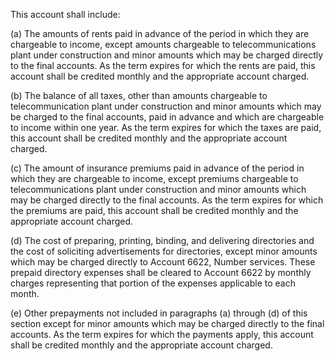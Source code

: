 This account shall include:

(a) The amounts of rents paid in advance of the period in which they are chargeable to income, except amounts chargeable to telecommunications plant under construction and minor amounts which may be charged directly to the final accounts. As the term expires for which the rents are paid, this account shall be credited monthly and the appropriate account charged.

(b) The balance of all taxes, other than amounts chargeable to telecommunication plant under construction and minor amounts which may be charged to the final accounts, paid in advance and which are chargeable to income within one year. As the term expires for which the taxes are paid, this account shall be credited monthly and the appropriate account charged.

(c) The amount of insurance premiums paid in advance of the period in which they are chargeable to income, except premiums chargeable to telecommunications plant under construction and minor amounts which may be charged directly to the final accounts. As the term expires for which the premiums are paid, this account shall be credited monthly and the appropriate account charged.

(d) The cost of preparing, printing, binding, and delivering directories and the cost of soliciting advertisements for directories, except minor amounts which may be charged directly to Account 6622, Number services. These prepaid directory expenses shall be cleared to Account 6622 by monthly charges representing that portion of the expenses applicable to each month.

(e) Other prepayments not included in paragraphs (a) through (d) of this section except for minor amounts which may be charged directly to the final accounts. As the term expires for which the payments apply, this account shall be credited monthly and the appropriate account charged.

